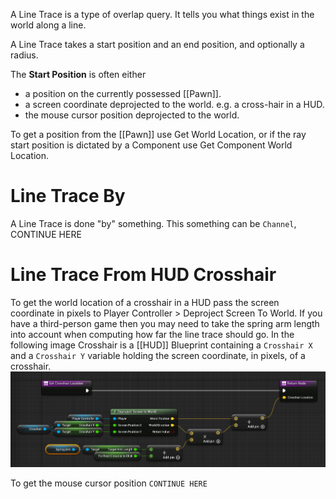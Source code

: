 A Line Trace is a type of overlap query.
It tells you what things exist in the world along a line.

A Line Trace takes a start position and an end position, and optionally a radius.

The **Start Position** is often either
- a position on the currently possessed [[Pawn]].
- a screen coordinate deprojected to the world. e.g. a cross-hair in a HUD.
- the mouse cursor position deprojected to the world.

To get a position from the [[Pawn]] use Get World Location,
or if the ray start position is dictated by a Component use Get Component World Location.


# Line Trace By

A Line Trace is done "by" something.
This something can be `Channel`, CONTINUE HERE


# Line Trace From HUD Crosshair

To get the world location of a crosshair in a HUD pass the screen coordinate in pixels to Player Controller > Deproject Screen To World.
If you have a third-person game then you may need to take the spring arm length into account when computing how far the line trace should go.
In the following image Crosshair is a [[HUD]] Blueprint containing a `Crosshair X` and a `Crosshair Y` variable holding the screen coordinate, in pixels, of a crosshair.
![](./Images/Crosshair_and_springarm_deproject.jpg)

To get the mouse cursor position `CONTINUE HERE`

